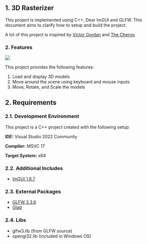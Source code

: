 ## 1. 3D Rasterizer

This project is implemented using C++, Dear ImGUI and GLFW.
This document aims to clarify how to setup and build the project.

A lot of this project is inspired by [Victor Gordan](https://www.youtube.com/channel/UC8WizezjQVClpWfdKMwtcmw) and [The Cherno](https://www.youtube.com/playlist?list=PLlrATfBNZ98foTJPJ_Ev03o2oq3-GGOS2)

### 2. Features

![](https://github.com/locojoetive/Simple-Renderer/blob/main/docs/rasterizer.gif)

This project provides the following features:

1. Load and display 3D models
2. Move around the scene using keyboard and mouse inputs
3. Move, Rotate, and Scale the models

## 2. Requirements

### 2.1. Development Environment

This project is a C++ project created with the following setup:

**IDE:** Visual Studio 2022 Community

**Compiler:** MSVC 17

**Target System:** x64

### 2.2. Additional Includes
- [ImGUI 1.8.7](https://github.com/ocornut/imgui)

### 2.3. External Packages
- [GLFW 3.3.6](https://github.com/glfw/glfw/releases)
- [Glad](https://glad.dav1d.de/)

### 2.4. Libs
- glfw3.lib (from GLFW source)
- opengl32.lib (included in Windows OS)
